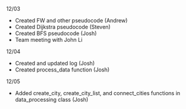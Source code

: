 12/03
- Created FW and other pseudocode (Andrew)
- Created Dijkstra pseudocode (Steven)
- Created BFS pseudocode (Josh)
- Team meeting with John Li

12/04
- Created and updated log (Josh)
- Created process_data function (Josh)

12/05
- Added create_city, create_city_list, and connect_cities functions in data_processing class (Josh)
